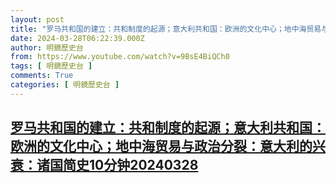 ```yaml
---
layout: post
title: "罗马共和国的建立：共和制度的起源；意大利共和国：欧洲的文化中心；地中海贸易与政治分裂：意大利的兴衰：诸国简史10分钟20240328"
date: 2024-03-28T06:22:39.000Z
author: 明鏡歷史台
from: https://www.youtube.com/watch?v=9BsE4BiQCh0
tags: [ 明鏡歷史台 ]
comments: True
categories: [ 明鏡歷史台 ]
---
```

<!--1711606959000-->
[罗马共和国的建立：共和制度的起源；意大利共和国：欧洲的文化中心；地中海贸易与政治分裂：意大利的兴衰：诸国简史10分钟20240328](https://www.youtube.com/watch?v=9BsE4BiQCh0)
------

<div>

</div>
